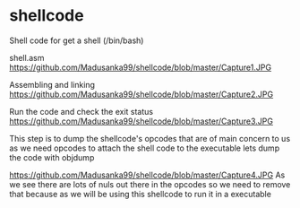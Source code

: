 # shellcode
Shell code for get a shell (/bin/bash)

shell.asm
https://github.com/Madusanka99/shellcode/blob/master/Capture1.JPG

Assembling and linking
https://github.com/Madusanka99/shellcode/blob/master/Capture2.JPG

Run the code and check the exit status
https://github.com/Madusanka99/shellcode/blob/master/Capture3.JPG

This step is to dump the shellcode's opcodes that are of main concern to us as we need opcodes to attach the shell code to the executable
lets dump the code with objdump

https://github.com/Madusanka99/shellcode/blob/master/Capture4.JPG
As we see there are lots of nuls out there in the opcodes so we need to remove that because as we will be using this shellcode to run it in a executable
